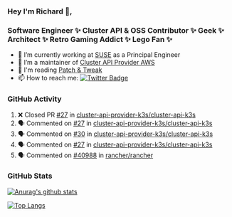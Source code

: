 ### Hey I'm Richard 👋, 

<h3 align="left">Software Engineer ✨ Cluster API & OSS Contributor ✨ Geek ✨ Architect ✨ Retro Gaming Addict ✨ Lego Fan ✨</h3>

- 🔭 I’m currently working at [SUSE](https://www.suse.com/) as a Principal Engineer
- 👯 I’m a maintainer of [Cluster API Provider AWS](https://github.com/kubernetes-sigs/cluster-api-provider-aws)
- 💬 I'm reading [Patch & Tweak](https://bjooks.com/products/patch-tweak-exploring-modular-synthesis)
- 📫 How to reach me: [![Twitter Badge](https://img.shields.io/badge/-@fruit_case-00acee?style=flat&logo=Twitter&logoColor=white)](https://twitter.com/intent/follow?screen_name=fruit_case "Follow on Twitter")

### GitHub Activity 

<!--START_SECTION:activity-->
1. ❌ Closed PR [#27](https://github.com/cluster-api-provider-k3s/cluster-api-k3s/pull/27) in [cluster-api-provider-k3s/cluster-api-k3s](https://github.com/cluster-api-provider-k3s/cluster-api-k3s)
2. 🗣 Commented on [#27](https://github.com/cluster-api-provider-k3s/cluster-api-k3s/issues/27) in [cluster-api-provider-k3s/cluster-api-k3s](https://github.com/cluster-api-provider-k3s/cluster-api-k3s)
3. 🗣 Commented on [#30](https://github.com/cluster-api-provider-k3s/cluster-api-k3s/issues/30) in [cluster-api-provider-k3s/cluster-api-k3s](https://github.com/cluster-api-provider-k3s/cluster-api-k3s)
4. 🗣 Commented on [#27](https://github.com/cluster-api-provider-k3s/cluster-api-k3s/issues/27) in [cluster-api-provider-k3s/cluster-api-k3s](https://github.com/cluster-api-provider-k3s/cluster-api-k3s)
5. 🗣 Commented on [#40988](https://github.com/rancher/rancher/issues/40988) in [rancher/rancher](https://github.com/rancher/rancher)
<!--END_SECTION:activity-->

### GitHub Stats

[![Anurag's github stats](https://github-readme-stats.vercel.app/api?username=richardcase&count_private=true&show_icons=true)](https://github.com/anuraghazra/github-readme-stats)

[![Top Langs](https://github-readme-stats.vercel.app/api/top-langs/?username=richardcase&hide=html&layout=compact)](https://github.com/anuraghazra/github-readme-stats)
